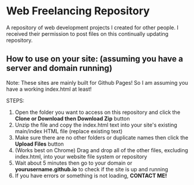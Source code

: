 # Web Freelancing Repository
A repository of web development projects I created for other people. 
I received their permission to post files on this continually updating repository.

## How to use on your site: (assuming you have a server and domain running)

Note: These sites are mainly built for Github Pages! So I am assuming you have a working index.html at least!

STEPS:
1) Open the folder you want to access on this repository and click the **Clone or Download then Download Zip** button
2) Unzip the file and copy the index.html text into your site's existing main/index HTML file (replace existing text)
3) Make sure there are no other folders or duplicate names then click the **Upload Files** button
4) (Works best on Chrome) Drag and drop all of the other files, excluding index.html, into your website file system or repository
5) Wait about 5 minutes then go to your domain or **yourusername.github.io** to check if the site is up and running
6) If you have errors or something is not loading, **CONTACT ME!**

